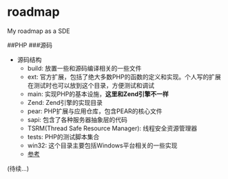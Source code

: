 # roadmap
My roadmap as a SDE

##PHP
###源码
* 源码结构
	* build: 放置一些和源码编译相关的一些文件
	* ext: 官方扩展，包括了绝大多数PHP的函数的定义和实现。个人写的扩展在测试时也可以放到这个目录，方便测试和调试
	* main: 实现PHP的基本设施，**这里和Zend引擎不一样**
	* Zend: Zend引擎的实现目录
	* pear: PHP扩展与应用仓库，包含PEAR的核心文件
	* sapi: 包含了各种服务器抽象层的代码
	* TSRM(Thread Safe Resource Manager): 线程安全资源管理器
	* tests: PHP的测试脚本集合
	* win32: 这个目录主要包括Windows平台相关的一些实现
	* [参考](http://www.php-internals.com/book/?p=chapt01/01-02-code-structure)



(待续...)